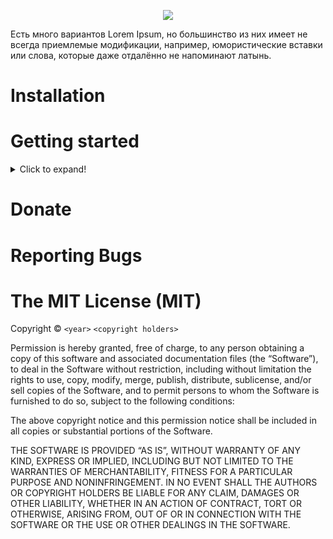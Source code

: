 <p align="center">
  <img src="https://sun1-23.userapi.com/6LyLhV3epX8-0NHegQ8vhAHl-pYU2fCFRByXAA/PbXBy1LP8S4.jpg">
</p>  
Есть много вариантов Lorem Ipsum, но большинство из них имеет не всегда приемлемые модификации, например, юмористические вставки или слова, которые даже отдалённо не напоминают латынь.

# Installation
# Getting started
<details>
  <summary>Click to expand!</summary>
  
  ```javascript
    function whatIsLove() {
      console.log('Baby Don't hurt me. Don't hurt me');
      return 'No more';
    }
  ```
</details>

# Donate
# Reporting Bugs
The MIT License (MIT)
=====================

Copyright © `<year>` `<copyright holders>`

Permission is hereby granted, free of charge, to any person
obtaining a copy of this software and associated documentation
files (the “Software”), to deal in the Software without
restriction, including without limitation the rights to use,
copy, modify, merge, publish, distribute, sublicense, and/or sell
copies of the Software, and to permit persons to whom the
Software is furnished to do so, subject to the following
conditions:

The above copyright notice and this permission notice shall be
included in all copies or substantial portions of the Software.

THE SOFTWARE IS PROVIDED “AS IS”, WITHOUT WARRANTY OF ANY KIND,
EXPRESS OR IMPLIED, INCLUDING BUT NOT LIMITED TO THE WARRANTIES
OF MERCHANTABILITY, FITNESS FOR A PARTICULAR PURPOSE AND
NONINFRINGEMENT. IN NO EVENT SHALL THE AUTHORS OR COPYRIGHT
HOLDERS BE LIABLE FOR ANY CLAIM, DAMAGES OR OTHER LIABILITY,
WHETHER IN AN ACTION OF CONTRACT, TORT OR OTHERWISE, ARISING
FROM, OUT OF OR IN CONNECTION WITH THE SOFTWARE OR THE USE OR
OTHER DEALINGS IN THE SOFTWARE.


